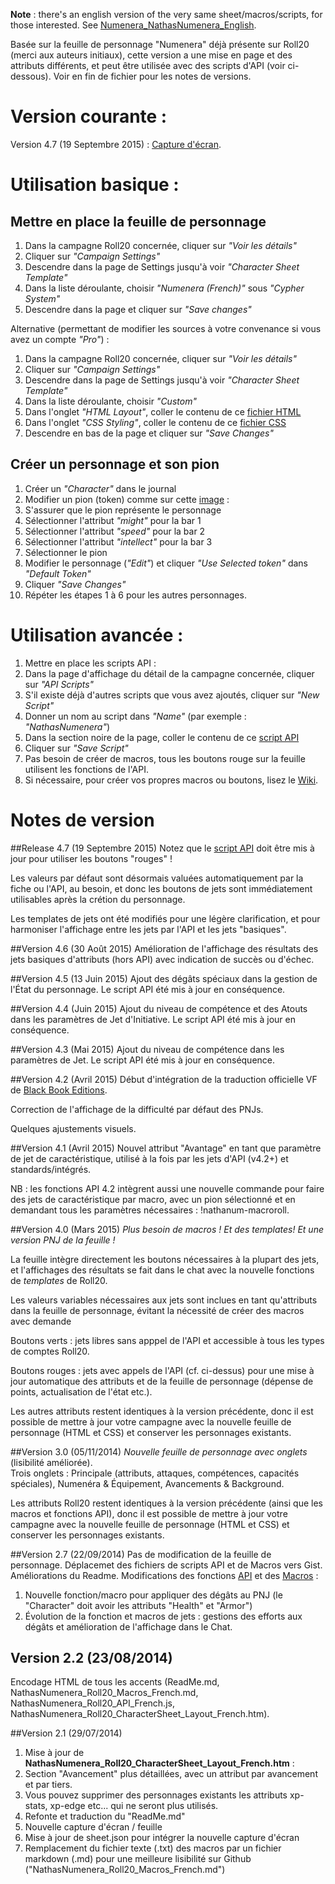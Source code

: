 **Note** : there's an english version of the very same sheet/macros/scripts, for those interested.
See [Numenera_NathasNumenera_English](https://github.com/Roll20/roll20-character-sheets/tree/master/Numenera_NathasNumenera_English).

Bas&eacute;e sur la feuille de personnage "Numenera" d&eacute;j&agrave; pr&eacute;sente sur Roll20 (merci aux auteurs initiaux), cette version a une mise en page et des attributs diff&eacute;rents, et peut &ecirc;tre utilis&eacute;e avec des scripts d'API (voir ci-dessous).
Voir en fin de fichier pour les notes de versions.

# Version courante :
Version 4.7 (19 Septembre 2015) : [Capture d'&eacute;cran](NathasNumenera_tabs_v4-5.jpg).

# Utilisation basique :

## Mettre en place la feuille de personnage
1. Dans la campagne Roll20 concern&eacute;e, cliquer sur _"Voir les d&eacute;tails"_
2. Cliquer sur _"Campaign Settings"_
3. Descendre dans la page de Settings jusqu'&agrave; voir _"Character Sheet Template"_
4. Dans la liste d&eacute;roulante, choisir _"Numenera (French)"_ sous _"Cypher System"_
5. Descendre dans la page et cliquer sur _"Save changes"_

Alternative (permettant de modifier les sources &agrave; votre convenance si vous avez un compte _"Pro"_) :

1. Dans la campagne Roll20 concern&eacute;e, cliquer sur _"Voir les d&eacute;tails"_
2. Cliquer sur _"Campaign Settings"_
3. Descendre dans la page de Settings jusqu'&agrave; voir _"Character Sheet Template"_
4. Dans la liste d&eacute;roulante, choisir _"Custom"_
5. Dans l'onglet _"HTML Layout"_, coller le contenu de ce [fichier HTML](NathasNumenera_tabs.htm)
6. Dans l'onglet _"CSS Styling"_, coller le contenu de ce [fichier CSS](NathasNumenera_tabs.css)
7. Descendre en bas de la page et cliquer sur _"Save Changes"_

## Cr&eacute;er un personnage et son pion
1. Cr&eacute;er un _"Character"_ dans le journal
2. Modifier un pion (token) comme sur cette [image](NathasNumenera_setup_the_character_token.jpg) :
  1. S'assurer que le pion repr&eacute;sente le personnage
  2. S&eacute;lectionner l'attribut _"might"_ pour la bar 1
  3. S&eacute;lectionner l'attribut _"speed"_ pour la bar 2
  4. S&eacute;lectionner l'attribut _"intellect"_ pour la bar 3
4. S&eacute;lectionner le pion
5. Modifier le personnage (_"Edit"_) et cliquer _"Use Selected token"_ dans _"Default Token"_
6. Cliquer _"Save Changes"_
7. R&eacute;p&eacute;ter les &eacute;tapes 1 &agrave; 6 pour les autres personnages.

# Utilisation avanc&eacute;e :
1. Mettre en place les scripts API :
  1. Dans la page d'affichage du d&eacute;tail de la campagne concern&eacute;e, cliquer sur _"API Scripts"_
  2. S'il existe d&eacute;j&agrave; d'autres scripts que vous avez ajout&eacute;s, cliquer sur _"New Script"_
  3. Donner un nom au script dans _"Name"_ (par exemple : _"NathasNumenera"_)
  4. Dans la section noire de la page, coller le contenu de ce [script API](https://github.com/Roll20/roll20-api-scripts/blob/master/Numenera_Natha/Numenera_Natha.js)
  5. Cliquer sur _"Save Script"_
2. Pas besoin de cr&eacute;er de macros, tous les boutons rouge sur la feuille utilisent les fonctions de l'API.
3. Si n&eacute;cessaire, pour cr&eacute;er vos propres macros ou boutons, lisez le [Wiki](https://wiki.roll20.net/Script:Numenera_Natha).

# Notes de version

##Release 4.7 (19 Septembre 2015)
Notez que le [script API](https://github.com/Roll20/roll20-api-scripts/blob/master/Numenera_Natha/Numenera_Natha.js) doit &ecirc;tre mis &agrave; jour pour utiliser les boutons "rouges" !

Les valeurs par d&eacute;faut sont d&eacute;sormais valu&eacute;es automatiquement par la fiche ou l'API, au besoin, et donc les boutons de jets sont imm&eacute;diatement utilisables apr&egrave;s la cr&eacute;tion du personnage.

Les templates de jets ont &eacute;t&eacute; modifi&eacute;s pour une l&eacute;g&egrave;re clarification, et pour harmoniser l'affichage entre les jets par l'API et les jets "basiques".

##Version 4.6 (30 Ao&ucirc;t 2015)
Am&eacute;lioration de l'affichage des r&eacute;sultats des jets basiques d'attributs (hors API) avec indication de succ&egrave;s ou d'&eacute;chec.

##Version 4.5 (13 Juin 2015)
Ajout des d&eacute;g&acirc;ts sp&eacute;ciaux dans la gestion de l'&Eacute;tat du personnage.
Le script API &eacute;t&eacute; mis &agrave; jour en cons&eacute;quence.

##Version 4.4 (Juin 2015)
Ajout du niveau de comp&eacute;tence et des Atouts dans les param&egrave;tres de Jet d'Initiative.
Le script API &eacute;t&eacute; mis &agrave; jour en cons&eacute;quence.

##Version 4.3 (Mai 2015)
Ajout du niveau de comp&eacute;tence dans les param&egrave;tres de Jet.
Le script API &eacute;t&eacute; mis &agrave; jour en cons&eacute;quence.

##Version 4.2 (Avril 2015)
D&eacute;but d'int&eacute;gration de la traduction officielle VF de [Black Book Editions](http://www.black-book-editions.fr/contenu/file/165_nu_feuille_de_personnage_v0.pdf).

Correction de l'affichage de la difficult&eacute; par d&eacute;faut des PNJs.

Quelques ajustements visuels.

##Version 4.1 (Avril 2015)
Nouvel attribut "Avantage" en tant que param&egrave;tre de jet de caract&eacute;ristique, utilis&eacute; &agrave; la fois par les jets d'API (v4.2+) et standards/int&eacute;gr&eacute;s.

NB : les fonctions API 4.2 int&egrave;grent aussi une nouvelle commande pour faire des jets de caract&eacute;ristique par macro, avec un pion s&eacute;lectionn&eacute; et en demandant tous les param&egrave;tres n&eacute;cessaires :  !nathanum-macroroll.

##Version 4.0 (Mars 2015)
*Plus besoin de macros ! Et des templates! Et une version PNJ  de la feuille !*

La feuille int&egrave;gre directement les boutons n&eacute;cessaires &agrave; la plupart des jets, et l'affichages des r&eacute;sultats se fait dans le chat avec la nouvelle fonctions de _templates_ de Roll20.

Les valeurs variables n&eacute;cessaires aux jets sont inclues en tant qu'attributs dans la feuille de personnage, &eacute;vitant la n&eacute;cessit&eacute; de cr&eacute;er des macros avec demande

Boutons verts : jets libres sans apppel de l'API et accessible &agrave; tous les types de comptes Roll20.

Boutons rouges : jets avec appels de l'API (cf. ci-dessus) pour une mise &agrave; jour automatique des attributs et de la feuille de personnage (d&eacute;pense de points, actualisation de l'&eacute;tat etc.).

Les autres attributs restent identiques &agrave; la version pr&eacute;c&eacute;dente, donc il est possible de mettre &agrave; jour votre campagne avec la nouvelle feuille de personnage (HTML et CSS) et conserver les personnages existants.

##Version 3.0 (05/11/2014)
*Nouvelle feuille de personnage avec onglets* (lisibilit&eacute; am&eacute;lior&eacute;e).<br/>Trois onglets : Principale (attributs, attaques, comp&eacute;tences, capacit&eacute;s sp&eacute;ciales), Numen&eacute;ra & &Eacute;quipement, Avancements & Background.

Les attributs Roll20 restent identiques &agrave; la version pr&eacute;c&eacute;dente  (ainsi que les macros et fonctions API), donc il est possible de mettre &agrave; jour votre campagne avec la nouvelle feuille de personnage (HTML et CSS) et conserver les personnages existants.


##Version 2.7 (22/09/2014)
Pas de modification de la feuille de personnage.
D&eacute;placemet des fichiers de scripts API et de Macros vers Gist.
Am&eacute;liorations du Readme.
Modifications des fonctions [API](https://gist.github.com/NathaTerrien/14536ac9eea2ca30023c) et des [Macros](https://gist.github.com/NathaTerrien/3198c37d2aa1eaff3c89) :
1. Nouvelle fonction/macro pour appliquer des d&eacute;g&acirc;ts au PNJ (le "Character" doit avoir les attributs "Health" et "Armor")
2. &Eacute;volution de la fonction et macros de jets : gestions des efforts aux d&eacute;g&acirc;ts et am&eacute;lioration de l'affichage dans le Chat.

## Version 2.2 (23/08/2014)
Encodage HTML de tous les accents (ReadMe.md, NathasNumenera_Roll20_Macros_French.md, NathasNumenera_Roll20_API_French.js, NathasNumenera_Roll20_CharacterSheet_Layout_French.htm).

##Version 2.1 (29/07/2014)
1. Mise &agrave; jour de **NathasNumenera_Roll20_CharacterSheet_Layout_French.htm** :
  1. Section "Avancement" plus d&eacute;taill&eacute;es, avec un attribut par avancement et par tiers.
  2. Vous pouvez supprimer des personnages existants les attributs xp-stats, xp-edge etc... qui ne seront plus utilis&eacute;s.
2. Refonte et traduction du "ReadMe.md"
3. Nouvelle capture d'&eacute;cran / feuille
4. Mise &agrave; jour de sheet.json pour int&eacute;grer la nouvelle capture d'&eacute;cran
5. Remplacement du fichier texte (.txt) des macros par un fichier markdown (.md) pour une meilleure lisibilit&eacute; sur Github ("NathasNumenera_Roll20_Macros_French.md")

